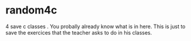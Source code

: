 # random4c
4 save c classes
.
You probally already know what is in here.
This is just to save the exercices that the teacher asks to do in his classes.
